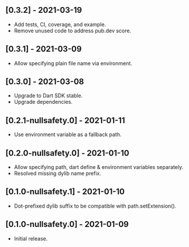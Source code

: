 ## [0.3.2] - 2021-03-19

* Add tests, CI, coverage, and example.
* Remove unused code to address pub.dev score.

## [0.3.1] - 2021-03-09

* Allow specifying plain file name via environment.

## [0.3.0] - 2021-03-08

* Upgrade to Dart SDK stable.
* Upgrade dependencies.

## [0.2.1-nullsafety.0] - 2021-01-11

* Use environment variable as a fallback path.

## [0.2.0-nullsafety.0] - 2021-01-10

* Allow specifying path, dart define & environment variables separately.
* Resolved missing dylib name prefix.

## [0.1.0-nullsafety.1] - 2021-01-10

* Dot-prefixed dylib suffix to be compatible with path.setExtension().

## [0.1.0-nullsafety.0] - 2021-01-09

* Initial release.
